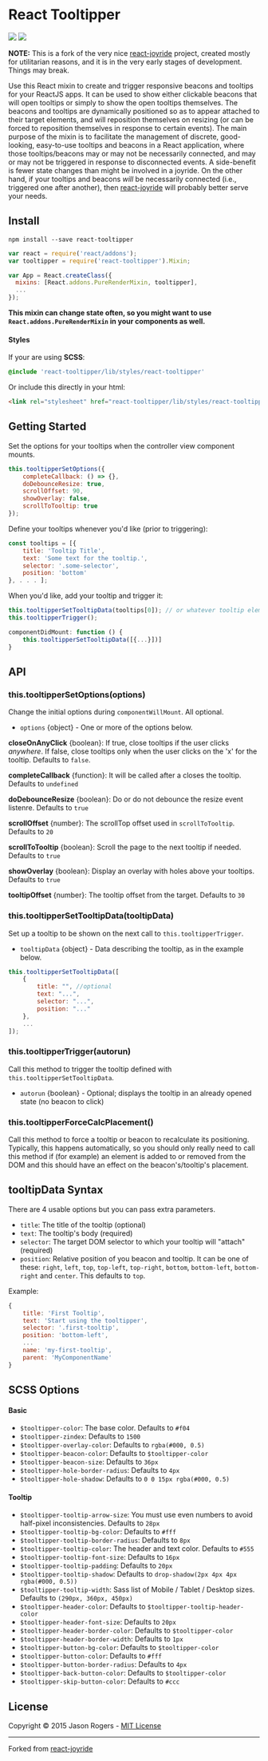 React Tooltipper
===

<a href="https://www.npmjs.com/package/react-tooltipper" target="_blank">![](https://badge.fury.io/js/react-tooltipper.svg)</a> <a href="https://travis-ci.org/jmrog/react-tooltipper" target="_blank">![](https://travis-ci.org/jmrog/react-tooltipper.svg)</a>

<!---
<a href="http://jmrog.github.io/react-tooltipper/" target="_blank">![](http://jmrog.github.io/react-tooltipper/media/example.png)</a>

View the demo <a href="http://jmrog.github.io/react-tooltipper/" target="_blank">here</a>.
-->

**NOTE:** This is a fork of the very nice [react-joyride](https://github.com/gilbarbara/react-joyride)
project, created mostly for utilitarian reasons, and it is in the very early stages of development.
Things may break.

Use this React mixin to create and trigger responsive beacons and tooltips for your ReactJS apps. It can
be used to show either clickable beacons that will open tooltips or simply to show the open tooltips
themselves. The beacons and tooltips are dynamically positioned so as to appear attached to their target
elements, and will reposition themselves on resizing (or can be forced to reposition themselves in
response to certain events). The main purpose of the mixin is to facilitate the management of discrete,
good-looking, easy-to-use tooltips and beacons in a React application, where those tooltips/beacons may
or may not be necessarily connected, and may or may not be triggered in response to disconnected events.
A side-benefit is fewer state changes than might be involved in a joyride. On the other hand, if your
tooltips and beacons *will* be necessarily connected (i.e., triggered one after another), then
[react-joyride](https://github.com/gilbarbara/react-joyride) will probably better serve your needs.


## Install

```
npm install --save react-tooltipper
```


```javascript
var react = require('react/addons');
var tooltipper = require('react-tooltipper').Mixin;

var App = React.createClass({
  mixins: [React.addons.PureRenderMixin, tooltipper],
  ...
});
```

**This mixin can change state often, so you might want to use `React.addons.PureRenderMixin` in your
components as well.**

#### Styles

If your are using **SCSS**:

```scss
@include 'react-tooltipper/lib/styles/react-tooltipper'

```

Or include this directly in your html:

```html
<link rel="stylesheet" href="react-tooltipper/lib/styles/react-tooltipper.css" type="text/css">
```


## Getting Started

Set the options for your tooltips when the controller view component mounts.

```javascript
this.tooltipperSetOptions({
    completeCallback: () => {},
    doDebounceResize: true,
    scrollOffset: 90,
    showOverlay: false,
    scrollToTooltip: true
});
```

Define your tooltips whenever you'd like (prior to triggering):

```javascript
const tooltips = [{
    title: 'Tooltip Title',
    text: 'Some text for the tooltip.',
    selector: '.some-selector',
    position: 'bottom'
}, . . . ];
```
When you'd like, add your tooltip and trigger it:

```javascript
this.tooltipperSetTooltipData(tooltips[0]); // or whatever tooltip element you'd like
this.tooltipperTrigger();
```

```javascript
componentDidMount: function () {
    this.tooltipperSetTooltipData([{...}])]
}
```

## API

### this.tooltipperSetOptions(options)

Change the initial options during `componentWillMount`. All optional.

- `options` {object} - One or more of the options below.

**closeOnAnyClick** {boolean}: If true, close tooltips if the user clicks *anywhere*. If false, close
    tooltips only when the user clicks on the 'x' for the tooltip. Defaults to `false`.

**completeCallback** {function}: It will be called after a closes the tooltip. Defaults to `undefined`

**doDebounceResize** {boolean}: Do or do not debounce the resize event listenre. Defaults to `true`

**scrollOffset** {number}: The scrollTop offset used in `scrollToTooltip`. Defaults to `20`

**scrollToTooltip** {boolean}: Scroll the page to the next tooltip if needed. Defaults to `true`

**showOverlay** {boolean}: Display an overlay with holes above your tooltips. Defaults to `true`

**tooltipOffset** {number}: The tooltip offset from the target. Defaults to `30`

### this.tooltipperSetTooltipData(tooltipData)

Set up a tooltip to be shown on the next call to `this.tooltipperTrigger`.

- `tooltipData` {object} - Data describing the tooltip, as in the example below.

```javascript
this.tooltipperSetTooltipData([
	{
		title: "", //optional
		text: "...",
		selector: "...",
		position: "..."
	},
	...
]);
```

### this.tooltipperTrigger(autorun)

Call this method to trigger the tooltip defined with `this.tooltipperSetTooltipData`.

- `autorun` {boolean} - Optional; displays the tooltip in an already opened state (no beacon to click)

### this.tooltipperForceCalcPlacement()

Call this method to force a tooltip or beacon to recalculate its positioning. Typically, this happens
automatically, so you should only really need to call this method if (for example) an element is added
to or removed from the DOM and this should have an effect on the beacon's/tooltip's placement.


## tooltipData Syntax
There are 4 usable options but you can pass extra parameters.

- `title`: The title of the tooltip (optional)
- `text`: The tooltip's body (required)
- `selector`: The target DOM selector to which your tooltip will "attach" (required)
- `position`: Relative position of you beacon and tooltip. It can be one of these: `right`, `left`, `top`, `top-left`, `top-right`, `bottom`, `bottom-left`, `bottom-right` and `center`. This defaults to `top`.

Example:

```javascript
{
    title: 'First Tooltip',
    text: 'Start using the tooltipper',
    selector: '.first-tooltip',
    position: 'bottom-left',
    ...
    name: 'my-first-tooltip',
    parent: 'MyComponentName'
}
```

## SCSS Options

#### Basic

- `$tooltipper-color`: The base color. Defaults to `#f04`
- `$tooltipper-zindex`: Defaults to `1500`
- `$tooltipper-overlay-color`: Defaults to `rgba(#000, 0.5)`
- `$tooltipper-beacon-color`: Defaults to `$tooltipper-color`
- `$tooltipper-beacon-size`: Defaults to `36px`
- `$tooltipper-hole-border-radius`: Defaults to `4px`
- `$tooltipper-hole-shadow`: Defaults to `0 0 15px rgba(#000, 0.5)`

#### Tooltip

- `$tooltipper-tooltip-arrow-size`: You must use even numbers to avoid half-pixel inconsistencies. Defaults to `28px`
- `$tooltipper-tooltip-bg-color`: Defaults to `#fff`
- `$tooltipper-tooltip-border-radius`: Defaults to `8px`
- `$tooltipper-tooltip-color`: The header and text color. Defaults to `#555`
- `$tooltipper-tooltip-font-size`: Defaults to `16px`
- `$tooltipper-tooltip-padding`: Defaults to `20px`
- `$tooltipper-tooltip-shadow`: Defaults to `drop-shadow(2px 4px 4px rgba(#000, 0.5))`
- `$tooltipper-tooltip-width`: Sass list of Mobile / Tablet / Desktop sizes. Defaults to `(290px, 360px, 450px)`
- `$tooltipper-header-color`: Defaults to `$tooltipper-tooltip-header-color`
- `$tooltipper-header-font-size`: Defaults to `20px`
- `$tooltipper-header-border-color`: Defaults to `$tooltipper-color`
- `$tooltipper-header-border-width`: Defaults to `1px`
- `$tooltipper-button-bg-color`: Defaults to `$tooltipper-color`
- `$tooltipper-button-color`: Defaults to `#fff`
- `$tooltipper-button-border-radius`: Defaults to `4px`
- `$tooltipper-back-button-color`: Defaults to `$tooltipper-color`
- `$tooltipper-skip-button-color`: Defaults to `#ccc`

## License

Copyright © 2015 Jason Rogers - [MIT License](LICENSE)

---

Forked from [react-joyride](https://github.com/gilbarbara/react-joyride)

